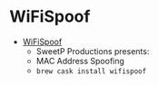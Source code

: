 # WiFiSpoof
- [WiFiSpoof](https://wifispoof.com/)
  -  SweetP Productions presents:
  - MAC Address Spoofing
  - `brew cask install wifispoof`
